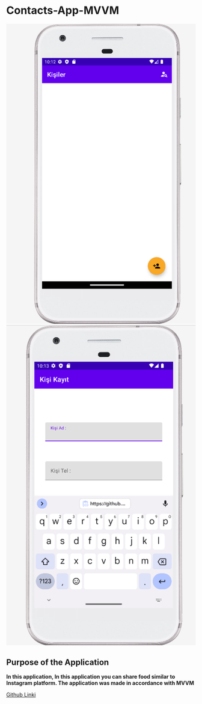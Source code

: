 # Contacts-App-MVVM

![main screen](https://github.com/ferhatseker180/Contacts-App-MVVM/blob/master/app/src/main/res/drawable/mainscreen.PNG)
![add screen](https://github.com/ferhatseker180/Contacts-App-MVVM/blob/master/app/src/main/res/drawable/add.PNG)

## Purpose of the Application
**In this application, In this application you can share food similar to Instagram platform. The application was made in accordance with MVVM**

[Github Linki](https://github.com/ferhatseker180/Contacts-App-MVVM)
